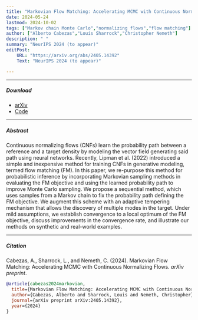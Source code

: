```yaml
---
title: "Markovian Flow Matching: Accelerating MCMC with Continuous Normalizing Flows"
date: 2024-05-24
lastmod: 2024-10-02
tags: ["Markov chain Monte Carlo","normalizing flows","flow matching"]
author: ["Alberto Cabezas","Louis Sharrock","Christopher Nemeth"]
description: " "
summary: "NeurIPS 2024 (to appear)"
editPost:
    URL: "https://arxiv.org/abs/2405.14392"
    Text: "NeurIPS 2024 (to appear)"

---
```


---


##### Download

+ [arXiv](https://arxiv.org/abs/2405.14392)
+ [Code](https://github.com/albcab/mfm)


---
##### Abstract

Continuous normalizing flows (CNFs) learn the probability path between a reference and a target density by modeling the vector field generating said path using neural networks. Recently, Lipman et al. (2022) introduced a simple and inexpensive method for training CNFs in generative modeling, termed flow matching (FM). In this paper, we re-purpose this method for probabilistic inference by incorporating Markovian sampling methods in evaluating the FM objective and using the learned probability path to improve Monte Carlo sampling. We propose a sequential method, which uses samples from a Markov chain to fix the probability path defining the FM objective. We augment this scheme with an adaptive tempering mechanism that allows the discovery of multiple modes in the target. Under mild assumptions, we establish convergence to a local optimum of the FM objective, discuss improvements in the convergence rate, and illustrate our methods on synthetic and real-world examples.

---
##### Citation

Cabezas, A., Sharrock, L., and Nemeth, C. (2024). Markovian Flow Matching: Accelerating MCMC with Continuous Normalizing Flows. *arXiv preprint*.

```BibTeX
@article{cabezas2024markovian,
  title={Markovian Flow Matching: Accelerating MCMC with Continuous Normalizing Flows},
  author={Cabezas, Alberto and Sharrock, Louis and Nemeth, Christopher},
  journal={arXiv preprint arXiv:2405.14392},
  year={2024}
}
```
